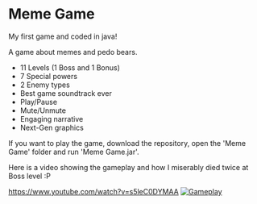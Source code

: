 Meme Game
========

My first game and coded in java!

A game about memes and pedo bears.

- 11 Levels (1 Boss and 1 Bonus)
- 7 Special powers
- 2 Enemy types
- Best game soundtrack ever
- Play/Pause
- Mute/Unmute
- Engaging narrative
- Next-Gen graphics

If you want to play the game, download the repository, open the 'Meme Game' folder and run 'Meme Game.jar'.

Here is a video showing the gameplay and how I miserably died twice at Boss level :P

https://www.youtube.com/watch?v=s5leC0DYMAA
[![Gameplay](http://img.youtube.com/vi/s5leC0DYMAA/0.jpg)](http://www.youtube.com/watch?v=s5leC0DYMAA)



